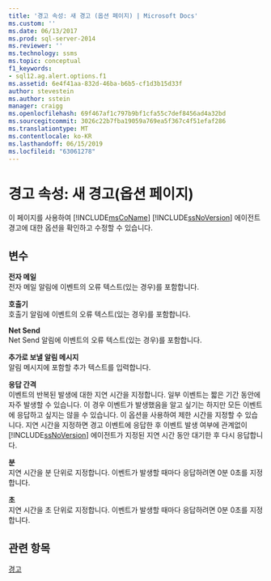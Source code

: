 ```yaml
---
title: '경고 속성: 새 경고 (옵션 페이지) | Microsoft Docs'
ms.custom: ''
ms.date: 06/13/2017
ms.prod: sql-server-2014
ms.reviewer: ''
ms.technology: ssms
ms.topic: conceptual
f1_keywords:
- sql12.ag.alert.options.f1
ms.assetid: 6e4f41aa-832d-46ba-b6b5-cf1d3b15d33f
author: stevestein
ms.author: sstein
manager: craigg
ms.openlocfilehash: 69f467af1c797b9bf1cfa55c7def8456ad4a32bd
ms.sourcegitcommit: 3026c22b7fba19059a769ea5f367c4f51efaf286
ms.translationtype: MT
ms.contentlocale: ko-KR
ms.lasthandoff: 06/15/2019
ms.locfileid: "63061278"
---
```

# <a name="alert-properties-new-alert-options-page"></a>경고 속성: 새 경고(옵션 페이지)
  이 페이지를 사용하여 [!INCLUDE[msCoName](../../includes/msconame-md.md)] [!INCLUDE[ssNoVersion](../../includes/ssnoversion-md.md)] 에이전트 경고에 대한 옵션을 확인하고 수정할 수 있습니다.  
  
## <a name="options"></a>변수  
 **전자 메일**  
 전자 메일 알림에 이벤트의 오류 텍스트(있는 경우)를 포함합니다.  
  
 **호출기**  
 호출기 알림에 이벤트의 오류 텍스트(있는 경우)를 포함합니다.  
  
 **Net Send**  
 Net Send 알림에 이벤트의 오류 텍스트(있는 경우)를 포함합니다.  
  
 **추가로 보낼 알림 메시지**  
 알림 메시지에 포함할 추가 텍스트를 입력합니다.  
  
 **응답 간격**  
 이벤트의 반복된 발생에 대한 지연 시간을 지정합니다. 일부 이벤트는 짧은 기간 동안에 자주 발생할 수 있습니다. 이 경우 이벤트가 발생했음을 알고 싶기는 하지만 모든 이벤트에 응답하고 싶지는 않을 수 있습니다. 이 옵션을 사용하여 제한 시간을 지정할 수 있습니다. 지연 시간을 지정하면 경고 이벤트에 응답한 후 이벤트 발생 여부에 관계없이 [!INCLUDE[ssNoVersion](../../includes/ssnoversion-md.md)] 에이전트가 지정된 지연 시간 동안 대기한 후 다시 응답합니다.  
  
 **분**  
 지연 시간을 분 단위로 지정합니다. 이벤트가 발생할 때마다 응답하려면 0분 0초를 지정합니다.  
  
 **초**  
 지연 시간을 초 단위로 지정합니다. 이벤트가 발생할 때마다 응답하려면 0분 0초를 지정합니다.  
  
## <a name="see-also"></a>관련 항목  
 [경고](alerts.md)  
  
  
